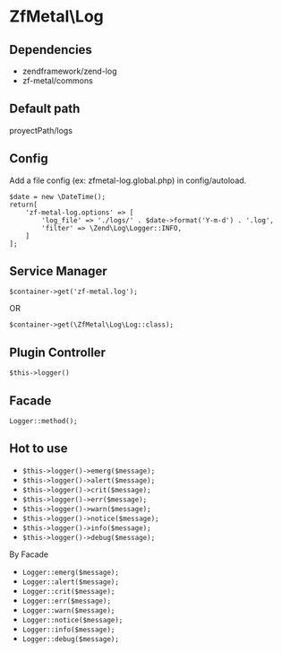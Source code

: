 # ZfMetal\Log

## Dependencies
- zendframework/zend-log
- zf-metal/commons

## Default path

proyectPath/logs

## Config

Add a file config (ex: zfmetal-log.global.php) in config/autoload.

```
$date = new \DateTime();
return[
    'zf-metal-log.options' => [
        'log_file' => './logs/' . $date->format('Y-m-d') . '.log',
        'filter' => \Zend\Log\Logger::INFO,
    ]
];
```


## Service Manager

`$container->get('zf-metal.log');`

OR

`$container->get(\ZfMetal\Log\Log::class);`

## Plugin Controller

`$this->logger()`

## Facade

`Logger::method();`

## Hot to use

- `$this->logger()->emerg($message);`
- `$this->logger()->alert($message);`
- `$this->logger()->crit($message);`
- `$this->logger()->err($message);`
- `$this->logger()->warn($message);`
- `$this->logger()->notice($message);`
- `$this->logger()->info($message);`
- `$this->logger()->debug($message);`

By Facade

- `Logger::emerg($message);`
- `Logger::alert($message);`
- `Logger::crit($message);`
- `Logger::err($message);`
- `Logger::warn($message);`
- `Logger::notice($message);`
- `Logger::info($message);`
- `Logger::debug($message);`
